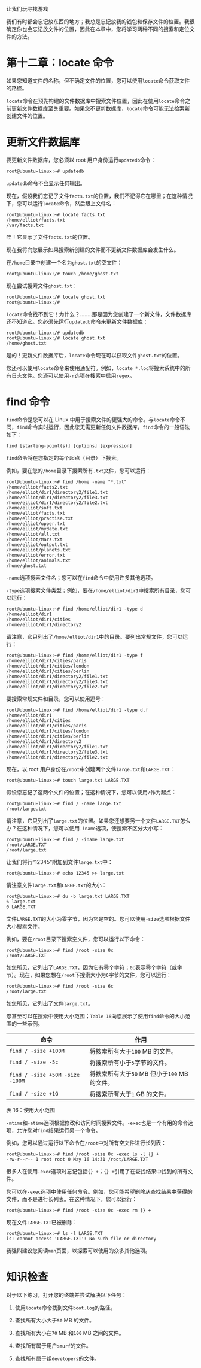 让我们玩寻找游戏

我们有时都会忘记放东西的地方；我总是忘记放我的钱包和保存文件的位置。我很确定你也会忘记放文件的位置，因此在本章中，您将学习两种不同的搜索和定位文件的方法。

# 第十二章：locate 命令

如果您知道文件的名称，但不确定文件的位置，您可以使用`locate`命令获取文件的路径。

`locate`命令在预先构建的文件数据库中搜索文件位置，因此在使用`locate`命令之前更新文件数据库至关重要。如果您不更新数据库，`locate`命令可能无法检索新创建文件的位置。

# 更新文件数据库

要更新文件数据库，您必须以 root 用户身份运行`updatedb`命令：

```
root@ubuntu-linux:~# updatedb
```

`updatedb`命令不会显示任何输出。

现在，假设我们忘记了文件`facts.txt`的位置，我们不记得它在哪里；在这种情况下，您可以运行`locate`命令，然后跟上文件名：

```
root@ubuntu-linux:~# locate facts.txt
/home/elliot/facts.txt
/var/facts.txt
```

哇！它显示了文件`facts.txt`的位置。

现在我将向您展示如果搜索新创建的文件而不更新文件数据库会发生什么。

在`/home`目录中创建一个名为`ghost.txt`的空文件：

```
root@ubuntu-linux:/# touch /home/ghost.txt
```

现在尝试搜索文件`ghost.txt`：

```
root@ubuntu-linux:/# locate ghost.txt 
root@ubuntu-linux:/#
```

`locate`命令找不到它！为什么？........那是因为您创建了一个新文件，文件数据库还不知道它。您必须先运行`updatedb`命令来更新文件数据库：

```
root@ubuntu-linux:/# updatedb 
root@ubuntu-linux:/# locate ghost.txt
/home/ghost.txt
```

是的！更新文件数据库后，`locate`命令现在可以获取文件`ghost.txt`的位置。

您还可以使用`locate`命令来使用通配符。例如，`locate *.log`将搜索系统中的所有日志文件。您还可以使用`-r`选项在搜索中启用`regex`。

# find 命令

`find`命令是您可以在 Linux 中用于搜索文件的更强大的命令。与`locate`命令不同，`find`命令实时运行，因此您无需更新任何文件数据库。`find`命令的一般语法如下：

```
find [starting-point(s)] [options] [expression]
```

`find`命令将在您指定的每个起点（目录）下搜索。

例如，要在您的`/home`目录下搜索所有`.txt`文件，您可以运行：

```
root@ubuntu-linux:~# find /home -name "*.txt"
/home/elliot/facts2.txt
/home/elliot/dir1/directory2/file1.txt
/home/elliot/dir1/directory2/file3.txt
/home/elliot/dir1/directory2/file2.txt
/home/elliot/soft.txt
/home/elliot/facts.txt
/home/elliot/practise.txt
/home/elliot/upper.txt
/home/elliot/mydate.txt
/home/elliot/all.txt
/home/elliot/Mars.txt
/home/elliot/output.txt
/home/elliot/planets.txt
/home/elliot/error.txt
/home/elliot/animals.txt
/home/ghost.txt
```

`-name`选项搜索文件名；您可以在`find`命令中使用许多其他选项。

`-type`选项搜索文件类型；例如，要在`/home/elliot/dir1`中搜索所有目录，您可以运行：

```
root@ubuntu-linux:~# find /home/elliot/dir1 -type d
/home/elliot/dir1
/home/elliot/dir1/cities
/home/elliot/dir1/directory2
```

请注意，它只列出了`/home/elliot/dir1`中的目录。要列出常规文件，您可以运行：

```
root@ubuntu-linux:~# find /home/elliot/dir1 -type f
/home/elliot/dir1/cities/paris
/home/elliot/dir1/cities/london
/home/elliot/dir1/cities/berlin
/home/elliot/dir1/directory2/file1.txt
/home/elliot/dir1/directory2/file3.txt
/home/elliot/dir1/directory2/file2.txt
```

要搜索常规文件和目录，您可以使用逗号：

```
root@ubuntu-linux:~# find /home/elliot/dir1 -type d,f
/home/elliot/dir1
/home/elliot/dir1/cities
/home/elliot/dir1/cities/paris
/home/elliot/dir1/cities/london
/home/elliot/dir1/cities/berlin
/home/elliot/dir1/directory2
/home/elliot/dir1/directory2/file1.txt
/home/elliot/dir1/directory2/file3.txt
/home/elliot/dir1/directory2/file2.txt
```

现在，以 root 用户身份在`/root`中创建两个文件`large.txt`和`LARGE.TXT`：

```
root@ubuntu-linux:~# touch large.txt LARGE.TXT
```

假设您忘记了这两个文件的位置；在这种情况下，您可以使用`/`作为起点：

```
root@ubuntu-linux:~# find / -name large.txt
/root/large.txt
```

请注意，它只列出了`large.txt`的位置。如果您还想要另一个文件`LARGE.TXT`怎么办？在这种情况下，您可以使用`-iname`选项，使搜索不区分大小写：

```
root@ubuntu-linux:~# find / -iname large.txt
/root/LARGE.TXT
/root/large.txt
```

让我们将行“12345”附加到文件`large.txt`中：

```
root@ubuntu-linux:~# echo 12345 >> large.txt
```

请注意文件`large.txt`和`LARGE.txt`的大小：

```
root@ubuntu-linux:~# du -b large.txt LARGE.TXT
6 large.txt
0 LARGE.TXT
```

文件`LARGE.TXT`的大小为零字节，因为它是空的。您可以使用`-size`选项根据文件大小搜索文件。

例如，要在`/root`目录下搜索空文件，您可以运行以下命令：

```
root@ubuntu-linux:~# find /root -size 0c
/root/LARGE.TXT
```

如您所见，它列出了`LARGE.TXT`，因为它有零个字符；`0c`表示零个字符（或字节）。现在，如果您想在`/root`下搜索大小为`6`字节的文件，您可以运行：

```
root@ubuntu-linux:~# find /root -size 6c
/root/large.txt
```

如您所见，它列出了文件`large.txt`。

您甚至可以在搜索中使用大小范围；`Table 16`向您展示了使用`find`命令的大小范围的一些示例。

| **命令** | **作用** |
| --- | --- |
| `find / -size +100M` | 将搜索所有大于`100` MB 的文件。 |
| `find / -size -5c` | 将搜索所有小于`5`字节的文件。 |
| `find / -size +50M -size -100M` | 将搜索所有大于`50` MB 但小于`100` MB 的文件。 |
| `find / -size +1G` | 将搜索所有大于`1` GB 的文件。 |

表 16：使用大小范围

`-mtime`和`-atime`选项根据修改和访问时间搜索文件。`-exec`也是一个有用的命令选项，允许您对`find`结果运行另一个命令。

例如，您可以通过运行以下命令在`/root`中对所有空文件进行长列表：

```
root@ubuntu-linux:~# find /root -size 0c -exec ls -l {} +
-rw-r--r-- 1 root root 0 May 16 14:31 /root/LARGE.TXT
```

很多人在使用`-exec`选项时忘记包括`{} +`；`{} +`引用了在查找结果中找到的所有文件。

您可以在`-exec`选项中使用任何命令。例如，您可能希望删除从查找结果中获得的文件，而不是进行长列表。在这种情况下，您可以运行：

```
root@ubuntu-linux:~# find /root -size 0c -exec rm {} +
```

现在文件`LARGE.TXT`已被删除：

```
root@ubuntu-linux:~# ls -l LARGE.TXT
ls: cannot access 'LARGE.TXT': No such file or directory
```

我强烈建议您阅读`man`页面，以探索可以使用的众多其他选项。

# 知识检查

对于以下练习，打开您的终端并尝试解决以下任务：

1.  使用`locate`命令找到文件`boot.log`的路径。

1.  查找所有大小大于`50` MB 的文件。

1.  查找所有大小在`70` MB 和`100` MB 之间的文件。

1.  查找所有属于用户`smurf`的文件。

1.  查找所有属于组`developers`的文件。
